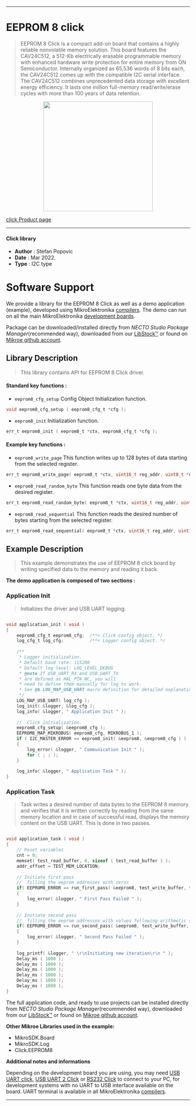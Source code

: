 
---
# EEPROM 8 click

> EEPROM 8 Click is a compact add-on board that contains a highly reliable nonvolatile memory solution. This board features the CAV24C512, a 512-Kb electrically erasable programmable memory with enhanced hardware write protection for entire memory from ON Semiconductor. Internally organized as 65,536 words of 8 bits each, the CAV24C512 comes up with the compatible I2C serial interface. The CAV24C512 combines unprecedented data storage with excellent energy efficiency. It lasts one million full-memory read/write/erase cycles with more than 100 years of data retention.

<p align="center">
  <img src="https://download.mikroe.com/images/click_for_ide/eeprom8_click.png" height=300px>
</p>

[click Product page](https://www.mikroe.com/eeprom-8-click)

---


#### Click library

- **Author**        : Stefan Popovic
- **Date**          : Mar 2022.
- **Type**          : I2C type


# Software Support

We provide a library for the EEPROM 8 Click
as well as a demo application (example), developed using MikroElektronika
[compilers](https://www.mikroe.com/necto-studio).
The demo can run on all the main MikroElektronika [development boards](https://www.mikroe.com/development-boards).

Package can be downloaded/installed directly from *NECTO Studio Package Manager*(recommended way), downloaded from our [LibStock&trade;](https://libstock.mikroe.com) or found on [Mikroe github account](https://github.com/MikroElektronika/mikrosdk_click_v2/tree/master/clicks).

## Library Description

> This library contains API for EEPROM 8 Click driver.

#### Standard key functions :

- `eeprom8_cfg_setup` Config Object Initialization function.
```c
void eeprom8_cfg_setup ( eeprom8_cfg_t *cfg );
```

- `eeprom8_init` Initialization function.
```c
err_t eeprom8_init ( eeprom8_t *ctx, eeprom8_cfg_t *cfg );
```

#### Example key functions :

- `eeprom8_write_page` This function writes up to 128 bytes of data starting from the selected register.
```c
err_t eeprom8_write_page( eeprom8_t *ctx, uint16_t reg_addr, uint8_t *data_in );
```

- `eeprom8_read_random_byte` This function reads one byte data from the desired register.
```c
err_t eeprom8_read_random_byte( eeprom8_t *ctx, uint16_t reg_addr, uint8_t *data_out );
```

- `eeprom8_read_sequential` This function reads the desired number of bytes starting from the selected register.
```c
err_t eeprom8_read_sequential( eeprom8_t *ctx, uint16_t reg_addr, uint16_t n_bytes, uint8_t *data_out );
```

## Example Description

> This example demonstrates the use of EEPROM 8 click board by writing specified data to the memory and reading it back.

**The demo application is composed of two sections :**

### Application Init

> Initializes the driver and USB UART logging.

```c

void application_init ( void ) 
{
    eeprom8_cfg_t eeprom8_cfg;  /**< Click config object. */
    log_cfg_t log_cfg;          /**< Logger config object. */
    
    /** 
     * Logger initialization.
     * Default baud rate: 115200
     * Default log level: LOG_LEVEL_DEBUG
     * @note If USB_UART_RX and USB_UART_TX 
     * are defined as HAL_PIN_NC, you will 
     * need to define them manually for log to work. 
     * See @b LOG_MAP_USB_UART macro definition for detailed explanation.
     */
    LOG_MAP_USB_UART( log_cfg );
    log_init( &logger, &log_cfg );
    log_info( &logger, " Application Init " );
    
    //  Click initialization.
    eeprom8_cfg_setup( &eeprom8_cfg );
    EEPROM8_MAP_MIKROBUS( eeprom8_cfg, MIKROBUS_1 );
    if ( I2C_MASTER_ERROR == eeprom8_init( &eeprom8, &eeprom8_cfg ) )
    {
        log_error( &logger, " Communication Init " );
        for ( ; ; );
    }
    
    log_info( &logger, " Application Task " );
}

```

### Application Task

> Task writes a desired number of data bytes to the EEPROM 8 memory and verifies that it is written correctly by reading from the same memory location and in case of successful read, displays the memory content on the USB UART. This is done in two passes.

```c

void application_task ( void ) 
{
    // Reset variables
    cnt = 0;
    memset( test_read_buffer, 0, sizeof ( test_read_buffer ) );
    addr_offset = TEST_MEM_LOCATION;
    
    // Initiate first pass 
    //  filling the eeprom addresses with zeros 
    if( EEPROM8_ERROR == run_first_pass( &eeprom8, test_write_buffer, test_read_buffer ) )
    {
        log_error( &logger, " First Pass Failed " );
    }
    
    // Initiate second pass 
    //  filling the eeprom addresses with values following arithmetic sequence with difference of 1 
    if( EEPROM8_ERROR == run_second_pass( &eeprom8, test_write_buffer, test_read_buffer ) )
    {
        log_error( &logger, " Second Pass Failed " );
    }
    
    log_printf( &logger, " \r\nInitiating new iteration\r\n " );
    Delay_ms ( 1000 );
    Delay_ms ( 1000 );
    Delay_ms ( 1000 );
    Delay_ms ( 1000 );
    Delay_ms ( 1000 );
    Delay_ms ( 1000 );
}

```

The full application code, and ready to use projects can be installed directly from *NECTO Studio Package Manager*(recommended way), downloaded from our [LibStock&trade;](https://libstock.mikroe.com) or found on [Mikroe github account](https://github.com/MikroElektronika/mikrosdk_click_v2/tree/master/clicks).

**Other Mikroe Libraries used in the example:**

- MikroSDK.Board
- MikroSDK.Log
- Click.EEPROM8

**Additional notes and informations**

Depending on the development board you are using, you may need
[USB UART click](https://www.mikroe.com/usb-uart-click),
[USB UART 2 Click](https://www.mikroe.com/usb-uart-2-click) or
[RS232 Click](https://www.mikroe.com/rs232-click) to connect to your PC, for
development systems with no UART to USB interface available on the board. UART
terminal is available in all MikroElektronika
[compilers](https://shop.mikroe.com/compilers).

---
